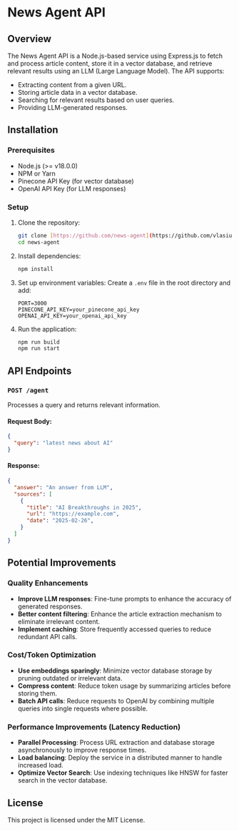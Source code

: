 # News Agent API

## Overview
The News Agent API is a Node.js-based service using Express.js to fetch and process article content, store it in a vector database, and retrieve relevant results using an LLM (Large Language Model). The API supports:

- Extracting content from a given URL.
- Storing article data in a vector database.
- Searching for relevant results based on user queries.
- Providing LLM-generated responses.

## Installation
### Prerequisites
- Node.js (>= v18.0.0)
- NPM or Yarn
- Pinecone API Key (for vector database)
- OpenAI API Key (for LLM responses)

### Setup
1. Clone the repository:
   ```sh
   git clone [https://github.com/news-agent](https://github.com/vlasiuk-anatolii/news-agent)
   cd news-agent
   ```
2. Install dependencies:
   ```sh.md
   npm install
   ```
3. Set up environment variables:
   Create a `.env` file in the root directory and add:
   ```env
   PORT=3000
   PINECONE_API_KEY=your_pinecone_api_key
   OPENAI_API_KEY=your_openai_api_key
   
   ```
4. Run the application:
   ```sh
   npm run build
   npm run start
   ```

## API Endpoints
### `POST /agent`
Processes a query and returns relevant information.
#### Request Body:
```json
{
  "query": "latest news about AI"
}
```
#### Response:
```json
{
  "answer": "An answer from LLM",
  "sources": [
    {
      "title": "AI Breakthroughs in 2025",
      "url": "https://example.com",
      "date": "2025-02-26",
    }
  ]
}
```

## Potential Improvements
### **Quality Enhancements**
- **Improve LLM responses**: Fine-tune prompts to enhance the accuracy of generated responses.
- **Better content filtering**: Enhance the article extraction mechanism to eliminate irrelevant content.
- **Implement caching**: Store frequently accessed queries to reduce redundant API calls.

### **Cost/Token Optimization**
- **Use embeddings sparingly**: Minimize vector database storage by pruning outdated or irrelevant data.
- **Compress content**: Reduce token usage by summarizing articles before storing them.
- **Batch API calls**: Reduce requests to OpenAI by combining multiple queries into single requests where possible.

### **Performance Improvements (Latency Reduction)**
- **Parallel Processing**: Process URL extraction and database storage asynchronously to improve response times.
- **Load balancing**: Deploy the service in a distributed manner to handle increased load.
- **Optimize Vector Search**: Use indexing techniques like HNSW for faster search in the vector database.

## License
This project is licensed under the MIT License.

